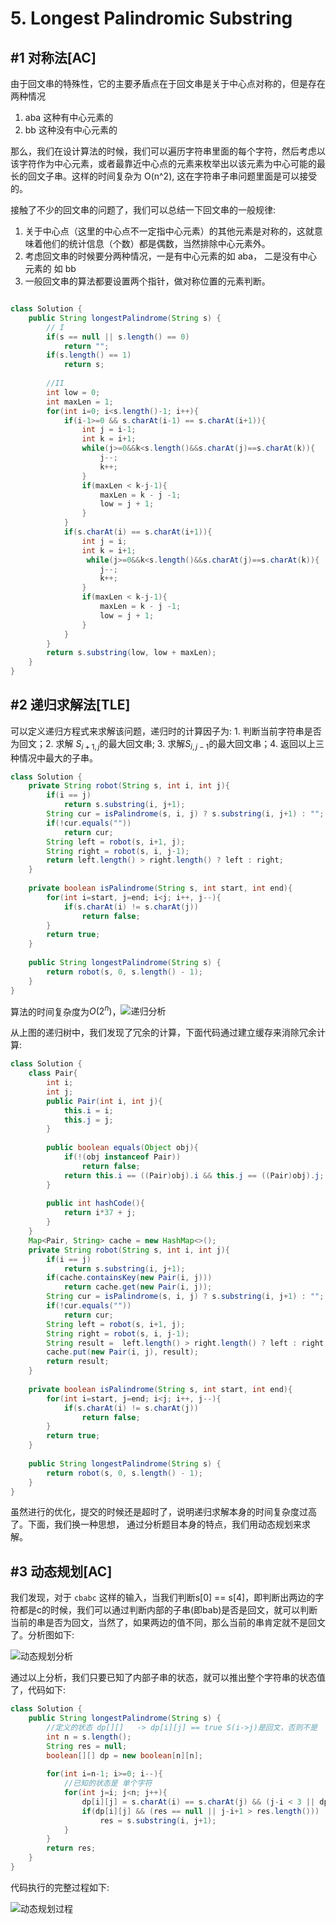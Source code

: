 # 5. Longest Palindromic Substring
## #1 对称法[AC]
由于回文串的特殊性，它的主要矛盾点在于回文串是关于中心点对称的，但是存在两种情况

1. aba 这种有中心元素的
2. bb 这种没有中心元素的

那么，我们在设计算法的时候，我们可以遍历字符串里面的每个字符，然后考虑以该字符作为中心元素，或者最靠近中心点的元素来枚举出以该元素为中心可能的最长的回文子串。这样的时间复杂为 O(n^2), 这在字符串子串问题里面是可以接受的。

接触了不少的回文串的问题了，我们可以总结一下回文串的一般规律:

1. 关于中心点（这里的中心点不一定指中心元素）的其他元素是对称的，这就意味着他们的统计信息（个数）都是偶数，当然排除中心元素外。
2. 考虑回文串的时候要分两种情况，一是有中心元素的如 aba， 二是没有中心元素的 如 bb
3. 一般回文串的算法都要设置两个指针，做对称位置的元素判断。


```java

class Solution {
    public String longestPalindrome(String s) {
        // I
        if(s == null || s.length() == 0)
            return "";
        if(s.length() == 1)
            return s;
        
        //II
        int low = 0;
        int maxLen = 1;
        for(int i=0; i<s.length()-1; i++){
            if(i-1>=0 && s.charAt(i-1) == s.charAt(i+1)){
                int j = i-1;
                int k = i+1;
                while(j>=0&&k<s.length()&&s.charAt(j)==s.charAt(k)){
                    j--;
                    k++;
                }
                if(maxLen < k-j-1){
                    maxLen = k - j -1;
                    low = j + 1;
                }
            }
            if(s.charAt(i) == s.charAt(i+1)){
                int j = i;
                int k = i+1;
                 while(j>=0&&k<s.length()&&s.charAt(j)==s.charAt(k)){
                    j--;
                    k++;
                }
                if(maxLen < k-j-1){
                    maxLen = k - j -1;
                    low = j + 1;
                }
            }
        }
        return s.substring(low, low + maxLen);
    }
}
```

## #2 递归求解法[TLE]

可以定义递归方程式来求解该问题，递归时的计算因子为: 1. 判断当前字符串是否为回文；2. 求解 $S_{i+1, j}$的最大回文串; 3. 求解$S_{i, j-1}$的最大回文串；4. 返回以上三种情况中最大的子串。

```java
class Solution {
    private String robot(String s, int i, int j){
        if(i == j)
            return s.substring(i, j+1);
        String cur = isPalindrome(s, i, j) ? s.substring(i, j+1) : "";
        if(!cur.equals(""))
            return cur;
        String left = robot(s, i+1, j);
        String right = robot(s, i, j-1);
        return left.length() > right.length() ? left : right;
    }
    
    private boolean isPalindrome(String s, int start, int end){
        for(int i=start, j=end; i<j; i++, j--){
            if(s.charAt(i) != s.charAt(j))
                return false;
        }
        return true;
    }
    
    public String longestPalindrome(String s) {
        return robot(s, 0, s.length() - 1);
    }
}
```

 算法的时间复杂度为$O(2^n)$，![递归分析](http://p6sh0jwf6.bkt.clouddn.com/2018-07-22-034540.jpg)

从上图的递归树中，我们发现了冗余的计算，下面代码通过建立缓存来消除冗余计算:

```java
class Solution {
    class Pair{
        int i;
        int j;
        public Pair(int i, int j){
            this.i = i;
            this.j = j;
        }
        
        public boolean equals(Object obj){
            if(!(obj instanceof Pair))
                return false;
            return this.i == ((Pair)obj).i && this.j == ((Pair)obj).j;
        }
        
        public int hashCode(){
            return i*37 + j;
        }
    }
    Map<Pair, String> cache = new HashMap<>();
    private String robot(String s, int i, int j){
        if(i == j)
            return s.substring(i, j+1);
        if(cache.containsKey(new Pair(i, j)))
            return cache.get(new Pair(i, j));
        String cur = isPalindrome(s, i, j) ? s.substring(i, j+1) : "";
        if(!cur.equals(""))
            return cur;
        String left = robot(s, i+1, j);
        String right = robot(s, i, j-1);
        String result =  left.length() > right.length() ? left : right;
        cache.put(new Pair(i, j), result);
        return result;
    }
    
    private boolean isPalindrome(String s, int start, int end){
        for(int i=start, j=end; i<j; i++, j--){
            if(s.charAt(i) != s.charAt(j))
                return false;
        }
        return true;
    }
    
    public String longestPalindrome(String s) {
        return robot(s, 0, s.length() - 1);
    }
}
```

虽然进行的优化，提交的时候还是超时了，说明递归求解本身的时间复杂度过高了。下面，我们换一种思想， 通过分析题目本身的特点，我们用动态规划来求解。

## #3 动态规划[AC]

我们发现，对于 `cbabc` 这样的输入，当我们判断s[0] == s[4]，即判断出两边的字符都是c的时候，我们可以通过判断内部的子串(即bab)是否是回文，就可以判断当前的串是否为回文，当然了，如果两边的值不同，那么当前的串肯定就不是回文了。分析图如下:

![动态规划分析](http://p6sh0jwf6.bkt.clouddn.com/2018-07-22-034538.jpg)

通过以上分析，我们只要已知了内部子串的状态，就可以推出整个字符串的状态值了，代码如下:

```java
class Solution {
    public String longestPalindrome(String s) {
        //定义的状态 dp[][]   -> dp[i][j] == true S(i->j)是回文，否则不是
        int n = s.length();
        String res = null;
        boolean[][] dp = new boolean[n][n];
        
        for(int i=n-1; i>=0; i--){
            //已知的状态是 单个字符
            for(int j=i; j<n; j++){
                dp[i][j] = s.charAt(i) == s.charAt(j) && (j-i < 3 || dp[i+1][j-1]);
                if(dp[i][j] && (res == null || j-i+1 > res.length()))
                    res = s.substring(i, j+1);
            }
        }
        return res;
    }
}
```

代码执行的完整过程如下:

![动态规划过程](http://p6sh0jwf6.bkt.clouddn.com/2018-07-22-034539.jpg)

